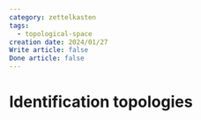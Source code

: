 ```yaml
---
category: zettelkasten
tags:
  - topological-space
creation date: 2024/01/27
Write article: false
Done article: false
---
```

# Identification topologies



